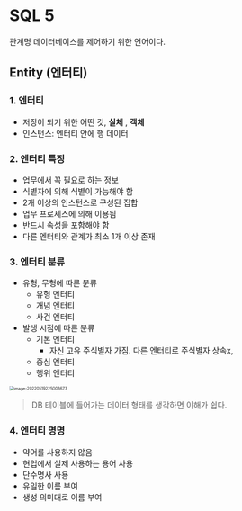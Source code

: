 # SQL 5

관계명 데이터베이스를 제어하기 위한 언어이다.

## Entity (엔터티)

### 1. 엔터티

- 저장이 되기 위한 어떤 것, **실체** ,  **객체**
- 인스턴스: 엔터티 안에 행 데이터

### 2. 엔터티 특징

- 업무에서 꼭 필요로 하는 정보
- 식별자에 의해 식별이 가능해야 함
- 2개 이상의 인스턴스로 구성된 집합
- 업무 프로세스에 의해 이용됨
- 반드시 속성을 포함해야 함
- 다른 엔터티와 관계가 최소 1개 이상 존재

### 3. 엔터티 분류 

- 유형, 무형에 따른 분류
  - 유형 엔터티
  - 개념 엔터티
  - 사건 엔터티
- 발생 시점에 따른 분류
  - 기본 엔터티
    - 자신 고유 주식별자 가짐. 다른 엔터티로 주식별자 상속x,
  - 중심 엔터티
  - 행위 엔터티

<img src="C:\Users\hasun\AppData\Roaming\Typora\typora-user-images\image-20220519225003673.png" alt="image-20220519225003673" style="zoom:50%;" />

> DB 테이블에 들어가는 데이터 형태를 생각하면 이해가 쉽다.

### 4. 엔터티 명명

- 약어를 사용하지 않음
- 현업에서 실제 사용하는 용어 사용
- 단수명사 사용
- 유일한 이름 부여
- 생성 의미대로 이름 부여